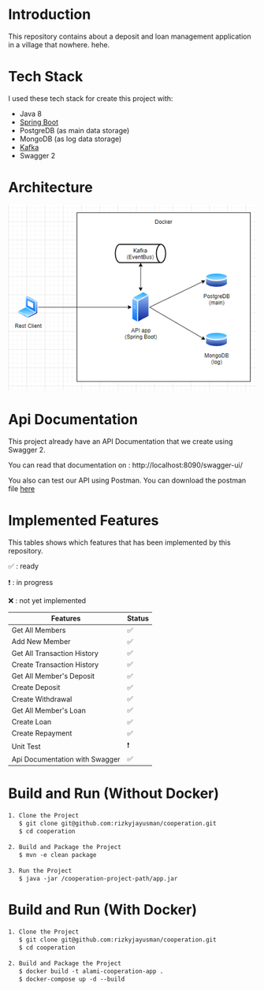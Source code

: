 # Introduction

This repository contains about a deposit and loan management application in a village that nowhere. hehe.

# Tech Stack

I used these tech stack for create this project with:
* Java 8
* [Spring Boot](https://spring.io/projects/spring-boot)
* PostgreDB (as main data storage)
* MongoDB (as log data storage)
* [Kafka](https://kafka.apache.org/)
* Swagger 2

# Architecture

<div align='center'>

![Registration Flow - Synchronous Approach](docs/architecture.png)

</div>

# Api Documentation

This project already have an API Documentation that we create using Swagger 2. 

You can read that documentation on : http://localhost:8090/swagger-ui/

You also can test our API using Postman. You can download the postman file [here](https://github.com/rizkyjayusman/cooperation/blob/main/docs/cooperation.postman_collection.json)


# Implemented Features

This tables shows which features that has been implemented by this repository.

:white_check_mark: : ready

:heavy_exclamation_mark: : in progress

:x: : not yet implemented

| Features                        | Status                              |
| ------------------------------- | ----------------------------------- |
| Get All Members                 | :white_check_mark:                  |
| Add New Member                  | :white_check_mark:                  |
| Get All Transaction History     | :white_check_mark:                  |
| Create Transaction History      | :white_check_mark:                  |
| Get All Member's Deposit        | :white_check_mark:                  |
| Create Deposit                  | :white_check_mark:                  |
| Create Withdrawal               | :white_check_mark:                  |
| Get All Member's Loan           | :white_check_mark:                  |
| Create Loan                     | :white_check_mark:                  |
| Create Repayment                | :white_check_mark:                  |
| Unit Test                       | :heavy_exclamation_mark:            |
| Api Documentation with Swagger  | :white_check_mark:                  |


# Build and Run (Without Docker)

```
1. Clone the Project
   $ git clone git@github.com:rizkyjayusman/cooperation.git
   $ cd cooperation

2. Build and Package the Project
   $ mvn -e clean package

3. Run the Project
   $ java -jar /cooperation-project-path/app.jar
```

# Build and Run (With Docker)

```
1. Clone the Project
   $ git clone git@github.com:rizkyjayusman/cooperation.git
   $ cd cooperation

2. Build and Package the Project
   $ docker build -t alami-cooperation-app .
   $ docker-compose up -d --build
```
